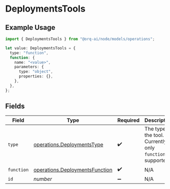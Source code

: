 # DeploymentsTools

## Example Usage

```typescript
import { DeploymentsTools } from "@orq-ai/node/models/operations";

let value: DeploymentsTools = {
  type: "function",
  function: {
    name: "<value>",
    parameters: {
      type: "object",
      properties: {},
    },
  },
};
```

## Fields

| Field                                                                            | Type                                                                             | Required                                                                         | Description                                                                      |
| -------------------------------------------------------------------------------- | -------------------------------------------------------------------------------- | -------------------------------------------------------------------------------- | -------------------------------------------------------------------------------- |
| `type`                                                                           | [operations.DeploymentsType](../../models/operations/deploymentstype.md)         | :heavy_check_mark:                                                               | The type of the tool. Currently, only `function` is supported.                   |
| `function`                                                                       | [operations.DeploymentsFunction](../../models/operations/deploymentsfunction.md) | :heavy_check_mark:                                                               | N/A                                                                              |
| `id`                                                                             | *number*                                                                         | :heavy_minus_sign:                                                               | N/A                                                                              |